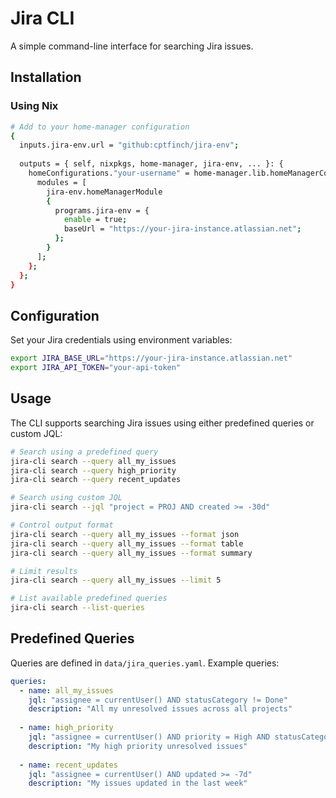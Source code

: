 # Jira CLI

A simple command-line interface for searching Jira issues.

## Installation

### Using Nix

```bash
# Add to your home-manager configuration
{
  inputs.jira-env.url = "github:cptfinch/jira-env";
  
  outputs = { self, nixpkgs, home-manager, jira-env, ... }: {
    homeConfigurations."your-username" = home-manager.lib.homeManagerConfiguration {
      modules = [
        jira-env.homeManagerModule
        {
          programs.jira-env = {
            enable = true;
            baseUrl = "https://your-jira-instance.atlassian.net";
          };
        }
      ];
    };
  };
}
```

## Configuration

Set your Jira credentials using environment variables:

```bash
export JIRA_BASE_URL="https://your-jira-instance.atlassian.net"
export JIRA_API_TOKEN="your-api-token"
```

## Usage

The CLI supports searching Jira issues using either predefined queries or custom JQL:

```bash
# Search using a predefined query
jira-cli search --query all_my_issues
jira-cli search --query high_priority
jira-cli search --query recent_updates

# Search using custom JQL
jira-cli search --jql "project = PROJ AND created >= -30d"

# Control output format
jira-cli search --query all_my_issues --format json
jira-cli search --query all_my_issues --format table
jira-cli search --query all_my_issues --format summary

# Limit results
jira-cli search --query all_my_issues --limit 5

# List available predefined queries
jira-cli search --list-queries
```

## Predefined Queries

Queries are defined in `data/jira_queries.yaml`. Example queries:

```yaml
queries:
  - name: all_my_issues
    jql: "assignee = currentUser() AND statusCategory != Done"
    description: "All my unresolved issues across all projects"
  
  - name: high_priority
    jql: "assignee = currentUser() AND priority = High AND statusCategory != Done"
    description: "My high priority unresolved issues"
  
  - name: recent_updates
    jql: "assignee = currentUser() AND updated >= -7d"
    description: "My issues updated in the last week"
``` 
